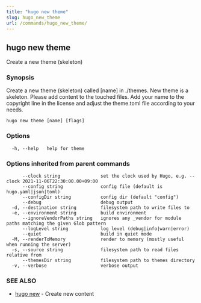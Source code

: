 ```yaml
---
title: "hugo new theme"
slug: hugo_new_theme
url: /commands/hugo_new_theme/
---
```

## hugo new theme

Create a new theme (skeleton)

### Synopsis

Create a new theme (skeleton) called [name] in ./themes.
New theme is a skeleton. Please add content to the touched files. Add your
name to the copyright line in the license and adjust the theme.toml file
according to your needs.

```
hugo new theme [name] [flags]
```

### Options

```
  -h, --help   help for theme
```

### Options inherited from parent commands

```
      --clock string               set the clock used by Hugo, e.g. --clock 2021-11-06T22:30:00.00+09:00
      --config string              config file (default is hugo.yaml|json|toml)
      --configDir string           config dir (default "config")
      --debug                      debug output
  -d, --destination string         filesystem path to write files to
  -e, --environment string         build environment
      --ignoreVendorPaths string   ignores any _vendor for module paths matching the given Glob pattern
      --logLevel string            log level (debug|info|warn|error)
      --quiet                      build in quiet mode
  -M, --renderToMemory             render to memory (mostly useful when running the server)
  -s, --source string              filesystem path to read files relative from
      --themesDir string           filesystem path to themes directory
  -v, --verbose                    verbose output
```

### SEE ALSO

* [hugo new](/commands/hugo_new/)	 - Create new content

